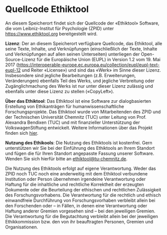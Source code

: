 # Quellcode Ethiktool

An diesem Speicherort findet sich der Quellcode der «Ethiktool» Software, die vom Leibniz-Institut für Psychologie (ZPID) unter  https://www.ethiktool.org bereitgestellt wird.

**Lizenz**: Der an diesem Speicherort verfügbare Quellcode, das Ethiktool, alle seine Texte, Inhalte, und Verknüpfungen (einschließlich der Texte, Inhalte und Verknüpfungen auf allen seinen Unterseiten)  unterliegen der Open-Source-Lizenz für die Europäische Union (EUPL) in Version 1.2 vom 19. Mai 2017 (https://interoperable-europe.ec.europa.eu/collection/eupl/eupl-text-eupl-12 und Reiter «License») und sind das «Werk» im Sinne dieser Lizenz. Insbesondere sind jegliche Bearbeitungen (z.B. Erweiterungen, Veränderungen) ebenfalls Teil des Werks, und jegliche Verbreitung oder Zugänglichmachung des Werks ist nur unter dieser Lizenz zulässig und ebenfalls unter diese Lizenz zu stellen («CopyLeft»).

**Über das Ethiktool**: Das Ethiktool ist eine Software zur dialogbasierten Erstellung von Ethikanträgen für humanwissenschaftliche Forschungsprojekte. Das Ethiktool wurde von Mitarbeitenden des ZPID und der Technischen Universität Chemnitz (TUC) unter Leitung von Prof. Alexandra Bendixen (TUC) und mit finanzieller Unterstützung der VolkswagenStiftung entwickelt. Weitere Informationen über das Projekt finden sich [hier](https://www.tu-chemnitz.de/physik/SFKS/ethiktool/index.html).

**Nutzung des Ethikools**: Die Nutzung des Ethiktools ist kostenfrei. Gern unterstützen wir Sie bei der Einführung des Ethiktools an Ihrem Standort und fügen die für Ihren Standort angepasste Fassung unserer Software. Wenden Sie sich hierfür bitte an ethiktool@tu-chemnitz.de.

Die Nutzung des Ethiktools erfolgt auf eigene Verantwortung. Weder das ZPID noch TUC noch eine anderweitig mit dem Ethiktool verbundene Institution oder Person übernehmen irgendeine Verantwortung oder Haftung für die inhaltliche und rechtliche Korrektheit der erzeugten Dokumente oder die Beurteilung der ethischen und rechtlichen Zulässigkeit des Forschungsvorhabens. Die Verantwortung für die rechtlich und ethisch einwandfreie Durchführung von Forschungsvorhaben verbleibt allein bei den Forschenden oder – in Fällen, in denen eine Verantwortung oder Haftung anderer Gremien vorgesehen sind – bei den jeweiligen Gremien. Die Verantwortung für die Begutachtung verbleibt allein bei der jeweiligen Ethikkommission bzw. den von ihr beauftragten Personen, Gremien und Organisationen. 
